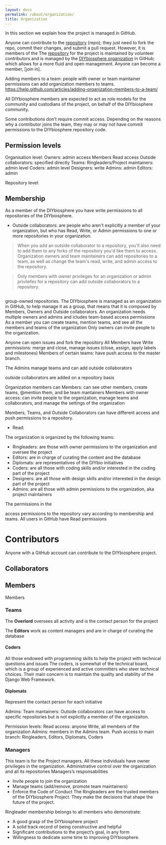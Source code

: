 ```yaml
---
layout: docs
permalink: /about/organization/
title: Organization
---
```


In this section we explain how the project is managed in GitHub.

Anyone can contribute to the [repository] (repo); they just need to fork the repo, commit their changes, and submit a pull request. However, it is members of the 
The [repository] for the project is maintained by volunteer contributors and is managed by the [DIYbiosphere organization] in GitHub; which allows for a more fluid and open management. Anyone can become a member, [join in].



Adding members to a team: people with owner or team maintainer permissions can add organization members to teams. https://help.github.com/articles/adding-organization-members-to-a-team/



All DIYbiosphere members are expected to act as role models for the community and custodians of the project, on behalf of the DIYbiosphere community.

Some contributions don’t require commit access. Depending on the reasons why a contributor joins the team, they may or may not have commit permissions to the DIYbiosphere repository code.





## Permission levels

Organisation level:
Owners: admin access
Members Read access
Outside collaborators: specified directly
Teams:
	Ringleaders/Project maintainers: admin level
	Coders: admin level
	Designers: write
	Admins: admin
	Editors: admin

Repository level:





## Membership
As a member of the DIYbiosphere you have write permissions to all repositories of the DIYbiosphere.

- Outside collaborators: are people who aren't explicitly a member of your organization, but who has Read, Write, or Admin permissions to one or more repositories in your organization.
> When you add an outside collaborator to a repository, you'll also need to add them to any forks of the repository you'd like them to access.
Organization owners and team maintainers can add repositories to a team, as well as change the team's read, write, and admin access to the repository.

> Only members with owner privileges for an organization or admin privilefes for a repository can add outside collaborators to a repository.
##
group-owned repositories.
The DIYbiosphere is managed as an organization in GitHub, to help manage it as a group, that means that it is composed by Members, Owners and Outside collaborators.
An organization needs multiple owners and admins and icludes team-based access permissions
As a member you can create teams, mention teams, and see all the members and teams of the organization
Only owners can invite people to the organization.

Anyone can open issues and fork the repository
All Members have Write permissions: merge and close, manage issues (close, assign, apply labels and milestones)
Members of certain teams: have push access to the master branch.

The Admins manage teams and can add outside collaborators

outside collaborators are added on a repository basis

Organization members can
Members: can see other members, create teams, @mention them, and be team mantainers
Members with owner access: can invite people to the organization, manage teams and collaborators, and manage the settings of the organization

Members, Teams, and Outside Collaborators can have different access and push permissions to a repository.
- Read:

The organization is organized by the following teams:
- Ringleaders: are those with owner permissions to the organization and oversee the project
- Editors: are in charge of curating the content and the database
- Diplomats: are representatives of the DIYbio initiatives
- Coders: are all those with coding skills and/or interested in the coding part of the project
- Designers: are all those with design skills and/or interested in the design part of the project
- Admins: are all those with admin permissions to the organization, aka project maintainers

The permissions in the

access permissions to the repository vary according to membership and teams.
All users in GitHub have Read permissions

# Contributors
Anyone with a GitHub account can contribute to the DIYbiosphere project.
## Collaborators

## Members
Members
### Teams

The **Overlord** oversees all activity and is the contact person for the project

The **Editors** work as content managers and are in charge of curating the database
#### Coders
All those endowed with programming skills to help the project with technical questions and issues
The coders, is somewhat of the technical board, which is a group of experienced and active committers who steer technical choices. Their main concern is to maintain the quality and stability of the Django Web Framework.
#### Diplomats
Represent the contact person for each initiative

Admins:
Team mantainers:
Outside collaborators can have access to specific repositories but is not explicitly a member of the organizaiton.


Permission levels:
Read access: anyone
Write, all members of the organization
Admins: members in the Admins team.
Push access to main branch: Ringleaders, Editors, Diplomats, Coders


### Managers
This team is for the Project managers. All these individuals have owner privileges in the organization. Administrative control over the organization and all its repositories
Managers’s responsabilities
- Invite people to join the organization
- Manage teams (add/remove, promote team maintainers)
- Enforce the Code of Conduct
The Ringleaders are the trusted members of the DIYbiosphere Project. They make the decisions that shape the future of the project.

Ringleader membership belongs to all members who demonstrate:
- A good grasp of the DIYbiosphere project
- A solid track record of being constructive and helpful
- Significant contributions to the project’s goal, in any form
- Willingness to dedicate some time to improving DIYbiosphere.






[Repository]: https://github.com/DIYbiosphere/sphere.dir
[DIYbiosphere organization]: https://github.com/DIYbiosphere
[Apply for membership]: help/contributing/#apply-for-membership
